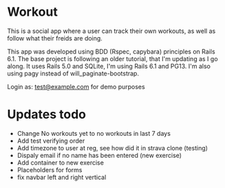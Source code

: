 # Workout

This is a social app where a user can track their own workouts, as well as follow what their freids are doing.

This app was developed using BDD (Rspec, capybara) principles on Rails 6.1. The base project is following an older tutorial, that I'm updating as I go along. It uses Rails 5.0 and SQLite, I'm using Rails 6.1 and PG13. I'm also using pagy instead of will_paginate-bootstrap.

<!-- [Demo]() -->
Login as: test@example.com	for demo purposes

# Updates todo
- Change No workouts yet to no workouts in last 7 days
- Add test verifying order
- Add timezone to user at reg, see how did it in strava clone (testing)
- Dispaly email if no name has been entered (new exercise)
- Add container to new exercise
- Placeholders for forms
- fix navbar left and right vertical
